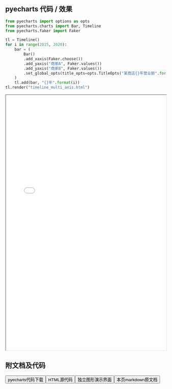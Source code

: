 
## pyecharts 代码 / 效果

```python
from pyecharts import options as opts
from pyecharts.charts import Bar, Timeline
from pyecharts.faker import Faker

tl = Timeline()
for i in range(2015, 2020):
    bar = (
        Bar()
        .add_xaxis(Faker.choose())
        .add_yaxis("商家A", Faker.values())
        .add_yaxis("商家B", Faker.values())
        .set_global_opts(title_opts=opts.TitleOpts("某商店{}年营业额".format(i)))
    )
    tl.add(bar, "{}年".format(i))
tl.render("timeline_multi_axis.html")

```

<iframe width="100%" height="800px" src="/pyecharts/
Timeline/timeline_multi_axis.html"></iframe>

## 附文档及代码

<a href="https://cdn.jsdelivr.net/gh/wfy-belief/python/docs/pyecharts/Timeline/timeline_multi_axis.py"><button class="mybutton">pyecharts代码下载</button></a><a href="https://cdn.jsdelivr.net/gh/wfy-belief/python/docs/pyecharts/Timeline/timeline_multi_axis.html"><button class="mybutton">HTML源代码</button></a><a href="https://python.wfyblog.cn/pyecharts/Timeline/timeline_multi_axis.html"><button class="mybutton">独立图形演示界面</button></a><a href="https://cdn.jsdelivr.net/gh/wfy-belief/python/docs/pyecharts/Timeline/timeline_multi_axis.md"><button class="mybutton">本页markdown原文档</button></a>